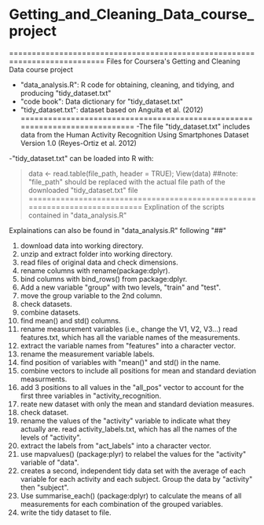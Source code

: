 # Getting_and_Cleaning_Data_course_project
===========================================================================
Files for Coursera's Getting and Cleaning Data course project
- "data_analysis.R": R code for obtaining, cleaning, and tidying, and producing "tidy_dataset.txt"
- "code book": Data dictionary for "tidy_dataset.txt"
- "tidy_dataset.txt": dataset based on Anguita et al. (2012)
============================================================================
-The file "tidy_dataset.txt" includes data from the Human Activity Recognition Using Smartphones Dataset 
Version 1.0 (Reyes-Ortiz et al. 2012)

-"tidy_dataset.txt" can be loaded into R with:
> data <- read.table(file_path, header = TRUE); View(data) ##note: "file_path" should be replaced with the actual file path of the downloaded "tidy_dataset.txt" file
===========================================================================
Explination of the scripts contained in "data_analysis.R"

Explainations can also be found in "data_analysis.R" following "##"

1. download data into working directory.
2. unzip and extract folder into working directory.
2. read files of original data and check dimensions.
2. rename columns with rename(package:dplyr).
3. bind columns with bind_rows() from package:dplyr.
4. Add a new variable "group" with two levels, "train" and "test".
5. move the group variable to the 2nd column.
6. check datasets.
7. combine datasets.
8. find mean() and std() columns.
9. rename measurement variables (i.e., change the V1, V2, V3...) read features.txt, which has all the variable names of the measurements.
10. extract the variable names from "features" into a character vector.
11. rename the measurement variable labels.
12. find position of variables with "mean()" and std() in the name.
13. combine vectors to include all positions for mean and standard deviation measurments.
14. add 3 positions to all values in the "all_pos" vector to account for the first three variables in "activity_recognition.
15. reate new dataset with only the mean and standard deviation measures.
16. check dataset.
17. rename the values of the "activity" variable to indicate what they actually are. read activity_labels.txt, which has all the names of the levels of "activity".
18. extract the labels from "act_labels" into a character vector.
19. use mapvalues() (package:plyr) to relabel the values for the "activity" variable of "data".
20. creates a second, independent tidy data set with the average of each variable for each activity and each subject. Group the data by "activity" then "subject".
21. Use summarise_each() (package:dplyr) to calculate the means of all measurements for each combination of the grouped variables.
22. write the tidy dataset to file.

